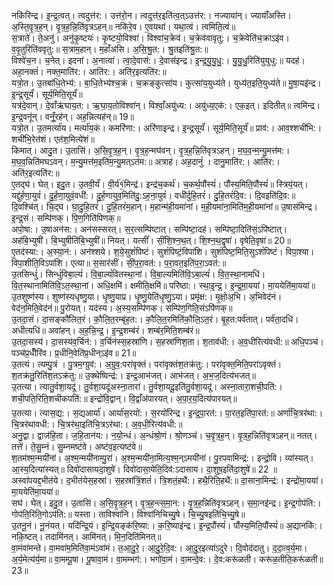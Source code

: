 

  
नकि॑रिन्द्र। इ॒न्द्र॒त्वत्। त्वदुत्त॑र:। उत्त॑रो॒न। त्वदुत्त॑र॒इति॑त्व॒त्ऽउत्त॑र:। नज्याया॑न्। ज्यायाँ॑अस्ति। अ॒स्ति॒वृ॒त्र॒ह॒न्। वृ॒त्र॒ह॒न्नि॒ति॑वृत्रऽहन्॥ नकि॑रे॒व। ए॒वयथा॑। यथा॒त्वं। त्वमिति॒त्वं॥  
स॒त्राते॑। ते॒अनु॑। अनु॑कृ॒ष्टयः॑। कृ॒ष्टयो॒विश्वा॑। विश्वा॑च॒क्रेव॑। च॒क्रेव॑वावृतु:। च॒क्रेवेति॑च॒क्राऽइ॑व। व॒वृ॒तुरिति॑ववृतु:॥ स॒त्राम॒हान्। म॒हाँअ॑सि। अ॒सि॒श्रु॒त:। श्रु॒तइति॑श्रु॒त:॥  
विश्वे॑च॒न। च॒नेत्। इदना॑। अ॒नात्वा॑। त्वा॒दे॒वास॑:। दे॒वास॑इन्द्र। इ॒न्द्र॒यु॒यु॒धु॒:। यु॒यु॒धु॒रिति॑युयुधु:॥ यदह॑। अहा॒नक्तं॑। नक्त॒माति॑र:। आति॑र:। अति॑र॒इत्यति॑र:॥  
यत्रो॒त। उ॒तबा॑धि॒तेभ्य॑:। बा॒धि॒तेभ्य॑श्च॒क्रं। च॒क्रङ्कुत्सा॑य। कुत्सा॑य॒युध्य॑ते। युध्य॑त॒इति॒युध्य॑ते॥ मु॒षा॒यइ॑न्द्र। इ॒न्द्र॒सूर्यं॑। सूर्य॒मिति॒सूर्यं॑॥  
यत्र॑दे॒वान्। दे॒वाँऋ॑घाय॒त:। ऋ॒घा॒य॒तोविश्वा॑न्। विश्वाँ॒अयु॑ध्य:। अयु॑ध्य॒एक॑:। एक॒इत्। इदितीत्॥ त्वमि॑न्द्र। इ॒न्द्र॒वनू॑न्। वनूँ॒रह॑न्। अह॒न्नित्यह॑न्॥ 19॥  
यत्रो॒त। उ॒तमर्त्या॑य। मर्त्या॑य॒कं। कमरि॑णा:। अरि॑णाइन्द्र। इ॒न्द्र॒सूर्यं॑। सूर्य॒मिति॒सूर्यं॑॥ प्राव॑:। आव॒श्शची॑भि:। शची॑भि॒रेत॑शं। एत॑श॒मित्ये॑शं॥  
किमात्। आदु॒त। उ॒तासि॑। अ॒सि॒वृ॒त्र॒ह॒न्। वृ॒त्र॒ह॒न्मघ॑वन्। वृ॒त्र॒ह॒न्नि॒ति॑वृत्रऽहन्। म॒घ॒व॒न्म॒न्यु॒मत्त॑म:। म॒घ॒व॒न्निति॑मघऽवन्। म॒न्यु॒मत्त॑म॒इति॑म॒न्यु॒मत्ऽत॑म:॥ अत्राह॑। अह॒दानुं॑ । दानु॒माति॑र:। आति॑र:। अति॑र॒इत्यति॑र:॥  
ए॒तद्घ॑। घेत्। इदु॒त। उ॒तवी॒र्यं॑। वी॒र्य॑१॒॑मिन्द्र॑। इन्द्र॑च॒कर्थ॑। च॒कर्थ॒पौंस्यं॑। पौंस्य॒मिति॒पौंस्यं॑॥ स्त्रियं॒यत्। यद्दु॑र्हणा॒युवं॑। दु॒र्ह॒णा॒युवं॒वधी॑:। दु॒र्ह॒णायुव॒मिति॑दु॒:ऽह॒ना॒युवं॑। वधी॑र्दुहि॒तरं॑। दु॒हि॒तरं॑दि॒व:। दि॒वइति॑दि॒व:॥  
दि॒वश्चि॑त्। चि॒द्घ। घा॒दु॒हि॒तरं॑। दु॒हि॒तरं॑म॒हान्। म॒हान्म॑ही॒यमा॑नां। म॒ही॒यमा॑ना॒मिति॑म॒ही॒यमा॑नां॥ उ॒षास॑मिन्द्र। इ॒न्द्र॒सं। सम्पि॑णक्। पि॒ण॒गिति॑पिणक्॥  
अपो॒षा:। उ॒षाअन॑स:। अन॑सस्सरत्। स॒र॒त्सम्पि॑ष्टात्। सम्पि॑ष्टा॒दह॑। सम्पि॑ष्टा॒दिति॑सं॒ऽपि॑ष्टात्। अह॑बि॒भ्युषी॑। बि॒भ्युषीति॑बि॒भ्युषी॑॥ नियत्। यत्सीं॑। सीं॒शि॒श्न॒थ॒त्। शि॒श्न॒थ॒द्वृषा॑। वृषेति॒वृषा॑॥ 20॥  
ए॒तद॑स्या:। अ॒स्या॒न॑:। अन॑श्शये। श॒ये॒सुशं॑पिष्टं। सुशं॑पिष्टं॒विपा॑शि। सुशं॑पिष्ट॒मिति॒सुऽशं॑पिष्टं। विपा॒श्या। विपा॒शीति॒विऽपा॑शि। एत्या॥ स॒सार॑सीं। सीं॒प॒रा॒वत॑:। प॒रा॒वत॒इति॑प॒रा॒ऽवत॑:॥  
उ॒तसिन्धुं॑। सिन्धुं॑विबा॒ल्यं॑। वि॒बा॒ल्यं॑वितस्था॒नां। वि॒बा॒ल्यमिति॑वि॒ऽबा॒ल्यं॑। वि॒त॒स्था॒नामधि॑। वि॒त॒स्थानामिति॑वि॒ऽत॒स्था॒नां। अधि॒क्षमि॑। क्षमीति॒क्षमि॑॥ परि॑ष्ठा:। स्था॒इ॒न्द्र॒। इ॒न्द्र॒मा॒यया॑। मा॒ययेति॑मा॒यया॑॥  
उ॒तशुष्ण॑स्य। शुष्ण॑स्यधृष्णु॒या। धृ॒ष्णु॒याप्र। धृ॒ष्णु॒येति॑धृ॒ष्णु॒ऽया। प्रमृ॑क्ष:। मृ॒क्षो॒अ॒भि। अ॒भिवेद॑नं। वेद॑न॒मिति॒वेद॑नं॥ पु॒रोयत्। यद॑स्य। अ॒स्य॒सम्पि॑णक्। सम्पि॑ण॒गिति॒संऽपि॑णक्॥  
उ॒तदा॒सं। दा॒सङ्कौ॑लित॒रं। कौ॒लि॒त॒रम्बृ॑ह॒त:। कौ॒लि॒त॒रमिति॑कौ॒लि॒ऽत॒रं। बृ॒ह॒त:पर्व॑तात्। पर्व॑ता॒दधि॑। अधीत्यधि॑॥ अवा॑हन्। अ॒ह॒न्नि॒न्द्र॒। इ॒न्द्र॒शम्ब॑रं। शम्ब॑र॒मिति॒शम्ब॑रं॥  
उ॒तदा॒सस्य॑। दा॒सस्य॑व॒र्चिन॑:। व॒र्चिन॑स्स॒हस्रा॑णि। स॒हस्रा॑णिश॒ता। श॒ताव॑धी:। अ॒व॒धीरित्य॑वधी:॥ अधि॒पञ्च॑। पञ्च॑प्र॒धीँरि॑व। प्र॒धीनि॒वेति॑प्र॒धीन्ऽइ॑व॥ 21॥  
उ॒तत्यं। त्यम्पु॒त्रं । पु॒त्रम॒ग्ग्रुव॑:। अ॒ग्रुव॒:परा॑वृक्तं। परा॑वृक्तंश॒तक्र॑तु:। परा॑वृक्त॒मिति॒परा॑ऽवृक्तं। श॒तक्र॑तु॒रिति॑श॒तऽक्र॑तु:॥ उ॒क्थेष्विन्द्र॑:। इन्द्र॒आभ॑जत्। आभ॑जत्। अ॒भ॒ज॒दित्य॑भजत्॥  
उ॒तत्या। त्यातु॒र्वशा॒यदू॑। तु॒र्वशा॒यदू॑अस्ना॒तारा॑। तु॒र्वशा॒यदू॒इति॑तु॒र्वशा॒यदू॑। अस्ना॒तारा॒शची॒पति॑:। शची॒पति॒रिति॒शचीकपति॑:॥ इन्द्रो॑वि॒द्वान्। वि॒द्वाँअ॑पारयत्। अ॒पा॒र॒य॒दित्य॑पारयत्॥  
उ॒तत्या। त्यास॒द्य:। स॒द्यआर्या॑। आर्या॑स॒रयो॑:। स॒रयो॑रिन्द्र। इ॒न्द्र॒पा॒रत॑:। पा॒रत॒इति॑पा॒रत॑:॥ अर्णा॑चि॒त्रर॑था:। चि॒त्रर॑थावधी:। चि॒त्रर॑था॒इति॑चि॒त्रऽर॑था:। अ॒व॒धी॒रित्य॑वधी:॥  
अनु॒द्वा। द्वाज॑हि॒ता। ज॒हि॒तान॑य:। न॒यो॒न्धं। अ॒न्धंश्रो॒णं। श्रो॒णञ्च॑। च॒वृ॒त्र॒ह॒न्। वृ॒त्र॒ह॒न्निति॑वृत्रऽहन्॥ नतत्। तत्ते॑। ते॒सु॒म्नं। सु॒म्नमष्ट॑वे। अष्ट॑व॒इत्यष्ट॑वे॥  
श॒तम॑श्म॒न्मयी॑नां। अ॒श्म॒न्मयी॑नाम्पु॒रां। अ॒श्म॒न्मयी॑ना॒मित्य॒श्म॒न्ऽमयी॑नां। पु॒रपवामिन्द्र॑:। इन्द्रो॒वि। व्या॑स्यत्। आ॒स्य॒दित्या॑स्यत्॥ दिवो॑दासायदा॒शुषे॑। दिवो॑दासा॒येति॒दिव॑:ऽदासाय। दा॒शुष॒इति॑दा॒शुषे॑॥ 22 ॥  
अस्वा॑पयद्द॒भीत॑ये। द॒भीत॑येस॒हस्रा॑। स॒हस्रा॑त्रिं॒शतं॑। त्रि॒शतं॒हथै॑:। हथै॒रिति॒हथै॑:॥ दा॒साना॒मिन्द्र॑:। इन्द्रो॑मा॒यया॑। मा॒ययेति॑मा॒यया॑॥  
सघ॑। घेत्। इदु॒त। उ॒तासि॑। अ॒सि॒वृ॒त्र॒ह॒न्। वृ॒त्र॒ह॒न्त्स॒मा॒न:। वृ॒त्र॒ह॒न्निति॑वृत्रऽहन्। स॒मा॒नइ॑न्द्र। इ॒न्द्र॒गोप॑ति:। गोप॑ति॒रिति॒गोऽप॑ति:॥ यस्ता। ताविश्वा॑नि। विश्वा॑निचिच्यु॒षे। चि॒च्यु॒षइति॑चि॒च्यु॒षे॥  
उ॒तनू॒नं। नू॒नंयत्। यदि॑न्द्रि॒यं। इ॒न्द्रि॒यङ्क॑रि॒ष्या:। क॒रि॒ष्याइ॑न्द्र। इ॒न्द्र॒पौंस्यं॑। पौंस्य॒मिति॒पौंस्यं॑॥ अ॒द्यानकि॑:। नकि॒ष्टत्। तदामि॑नत्। आमि॑नत्। मि॒न॒दिति॑मिनत्॥  
वा॒मंवा॑मन्ते। वा॒मवा॑म॒मिति॑वा॒मंऽवा॑मं। त॒आ॒दु॒रे॒। आ॒दु॒रे॒दि॒व:। आ॒दु॒र॒इत्या॑ऽदुरे। दि॒वोद॑दातु। द॒दा॒त्व॒र्य॒मा। अ॒र्य॒मेत्य॑र्य॒मा॥ वा॒मम्पू॒षा। पू॒षावा॒मं। वा॒मम्भग॑:। भगो॑वा॒मं। वा॒मन्दे॒व:। दे॒व:करू॑ळती। करू॑ळ॒तीति॒करू॑ळती॥ 23॥  
